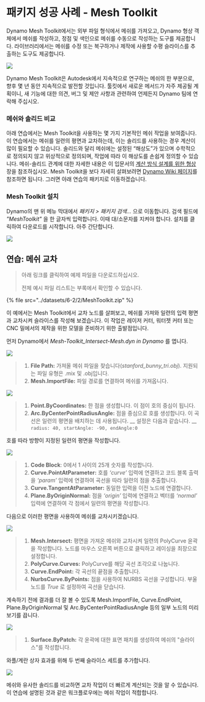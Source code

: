 # 패키지 성공 사례 - Mesh Toolkit

Dynamo Mesh Toolkit에서는 외부 파일 형식에서 메쉬를 가져오고, Dynamo 형상 객체에서 메쉬를 작성하고, 정점 및 색인으로 메쉬를 수동으로 작성하는 도구를 제공합니다. 라이브러리에서는 메쉬를 수정 또는 복구하거나 제작에 사용할 수평 슬라이스를 추출하는 도구도 제공합니다.

![](<../images/6-2/2/meshToolkitcasestudy01 (2).jpg>)

Dynamo Mesh Toolkit은 Autodesk에서 지속적으로 연구하는 메쉬의 한 부분으로, 향후 몇 년 동안 지속적으로 발전할 것입니다. 툴킷에서 새로운 메서드가 자주 제공될 계획이니, 새 기능에 대한 의견, 버그 및 제안 사항과 관련하여 언제든지 Dynamo 팀에 연락해 주십시오.

### 메쉬와 솔리드 비교

아래 연습에서는 Mesh Toolkit을 사용하는 몇 가지 기본적인 메쉬 작업을 보여줍니다. 이 연습에서는 메쉬를 일련의 평면과 교차하는데, 이는 솔리드를 사용하는 경우 계산이 많이 필요할 수 있습니다. 솔리드와 달리 메쉬에는 설정된 “해상도”가 있으며 수학적으로 정의되지 않고 위상적으로 정의되며, 작업에 따라 이 해상도를 손쉽게 정의할 수 있습니다. 메쉬-솔리드 관계에 대한 자세한 내용은 이 입문서의 [계산 방식 설계를 위한 형상](../../5\_essential\_nodes\_and\_concepts/5-2\_geometry-for-computational-design/) 장을 참조하십시오. Mesh Toolkit을 보다 자세히 살펴보려면 [Dynamo Wiki 페이지](https://github.com/DynamoDS/Dynamo/wiki/Dynamo-Mesh-Toolkit)를 참조하면 됩니다. 그러면 아래 연습의 패키지로 이동하겠습니다.

### Mesh Toolkit 설치

Dynamo의 맨 위 메뉴 막대에서 _패키지 > 패키지 검색..._ 으로 이동합니다. 검색 필드에 _"MeshToolkit"_ 을 한 글자씩 입력합니다. 이때 대/소문자를 지켜야 합니다. 설치를 클릭하여 다운로드를 시작합니다. 아주 간단합니다.

![](../images/6-2/2/meshToolkitcasestudy-installpackage.jpg)

## 연습: 메쉬 교차

> 아래 링크를 클릭하여 예제 파일을 다운로드하십시오.
>
> 전체 예시 파일 리스트는 부록에서 확인할 수 있습니다.

{% file src="../datasets/6-2/2/MeshToolkit.zip" %}

이 예에서는 Mesh Toolkit에서 교차 노드를 살펴보고, 메쉬를 가져와 일련의 입력 평면과 교차시켜 슬라이스를 작성해 보겠습니다. 이 작업은 레이저 커터, 워터젯 커터 또는 CNC 밀에서의 제작을 위한 모델을 준비하기 위한 출발점입니다.

먼저 Dynamo에서 _Mesh-Toolkit_Intersect-Mesh.dyn in Dynamo_ 를 엽니다.

![](../images/6-2/2/meshToolkitcasestudy-exercise01.jpg)

> 1. **File Path:** 가져올 메쉬 파일을 찾습니다(_stanford_bunny_tri.obj_). 지원되는 파일 유형은 .mix 및 .obj입니다.
> 2. **Mesh.ImportFile:** 파일 경로를 연결하여 메쉬를 가져옵니다.

![](../images/6-2/2/meshToolkitcasestudy-exercise02.jpg)

> 1. **Point.ByCoordinates:** 한 점을 생성합니다. 이 점이 호의 중심이 됩니다.
> 2. **Arc.ByCenterPointRadiusAngle:** 점을 중심으로 호를 생성합니다. 이 곡선은 일련의 평면을 배치하는 데 사용됩니다. __ 설정은 다음과 같습니다. __ `radius: 40, startAngle: -90, endAngle:0`

호를 따라 방향이 지정된 일련의 평면을 작성합니다.

![](../images/6-2/2/meshToolkitcasestudy-exercise03.jpg)

> 1. **Code Block**: 0에서 1 사이의 25개 숫자를 작성합니다.
> 2. **Curve.PointAtParameter:** 호를 _‘curve’_ 입력에 연결하고 코드 블록 출력을 _‘param’_ 입력에 연결하여 곡선을 따라 일련의 점을 추출합니다.
> 3. **Curve.TangentAtParameter:** 동일한 입력을 이전 노드에 연결합니다.
> 4. **Plane.ByOriginNormal:** 점을 _‘origin’_ 입력에 연결하고 벡터를 _‘normal’_ 입력에 연결하여 각 점에서 일련의 평면을 작성합니다.

다음으로 이러한 평면을 사용하여 메쉬를 교차시키겠습니다.

![](../images/6-2/2/meshToolkitcasestudy-exercise04.jpg)

> 1. **Mesh.Intersect:** 평면을 가져온 메쉬와 교차시켜 일련의 PolyCurve 윤곽을 작성합니다. 노드를 마우스 오른쪽 버튼으로 클릭하고 레이싱을 최장으로 설정합니다.
> 2. **PolyCurve.Curves:** PolyCurve를 해당 곡선 조각으로 나눕니다.
> 3. **Curve.EndPoint:** 각 곡선의 끝점을 추출합니다.
> 4. **NurbsCurve.ByPoints:** 점을 사용하여 NURBS 곡선을 구성합니다. 부울 노드를 _True_ 로 설정하여 곡선을 닫습니다.

계속하기 전에 결과를 더 잘 볼 수 있도록 Mesh.ImportFile, Curve.EndPoint, Plane.ByOriginNormal 및 Arc.ByCenterPointRadiusAngle 등의 일부 노드의 미리보기를 끕니다.

![](../images/6-2/2/meshToolkitcasestudy-exercise05.jpg)

> 1. **Surface.ByPatch:** 각 윤곽에 대한 표면 패치를 생성하여 메쉬의 "슬라이스"를 작성합니다.

와플/계란 상자 효과를 위해 두 번째 슬라이스 세트를 추가합니다.

![](../images/6-2/2/meshToolkitcasestudy-exercise06.jpg)

메쉬와 유사한 솔리드를 비교하면 교차 작업이 더 빠르게 계산되는 것을 알 수 있습니다. 이 연습에 설명된 것과 같은 워크플로우에는 메쉬 작업이 적합합니다.

